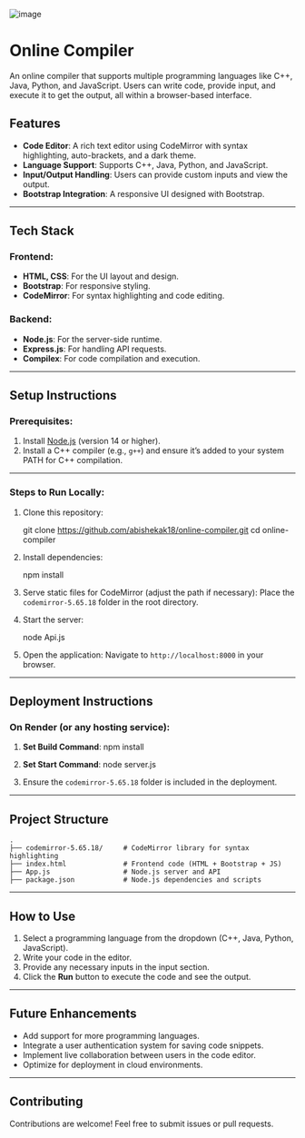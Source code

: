 ![image](https://github.com/user-attachments/assets/e0f14dbc-3de9-4c48-b8d3-69973fc0faf5)

# Online Compiler

An online compiler that supports multiple programming languages like C++, Java, Python, and JavaScript. Users can write code, provide input, and execute it to get the output, all within a browser-based interface.

## Features
- **Code Editor**: A rich text editor using CodeMirror with syntax highlighting, auto-brackets, and a dark theme.
- **Language Support**: Supports C++, Java, Python, and JavaScript.
- **Input/Output Handling**: Users can provide custom inputs and view the output.
- **Bootstrap Integration**: A responsive UI designed with Bootstrap.

---

## Tech Stack
### Frontend:
- **HTML, CSS**: For the UI layout and design.
- **Bootstrap**: For responsive styling.
- **CodeMirror**: For syntax highlighting and code editing.

### Backend:
- **Node.js**: For the server-side runtime.
- **Express.js**: For handling API requests.
- **Compilex**: For code compilation and execution.

---

## Setup Instructions

### Prerequisites:
1. Install [Node.js](https://nodejs.org/) (version 14 or higher).
2. Install a C++ compiler (e.g., `g++`) and ensure it’s added to your system PATH for C++ compilation.

---

### Steps to Run Locally:
1. Clone this repository:

   git clone https://github.com/abishekak18/online-compiler.git
   cd online-compiler


2. Install dependencies:

   npm install
  

3. Serve static files for CodeMirror (adjust the path if necessary):
   Place the `codemirror-5.65.18` folder in the root directory.

4. Start the server:

   node Api.js
  

5. Open the application:
   Navigate to `http://localhost:8000` in your browser.

---

## Deployment Instructions
### On Render (or any hosting service):
1. **Set Build Command**: 
   npm install
 

2. **Set Start Command**:
   node server.js

3. Ensure the `codemirror-5.65.18` folder is included in the deployment.

---

## Project Structure
```plaintext
.
├── codemirror-5.65.18/     # CodeMirror library for syntax highlighting
├── index.html              # Frontend code (HTML + Bootstrap + JS)
├── App.js                  # Node.js server and API
├── package.json            # Node.js dependencies and scripts
```

---

## How to Use
1. Select a programming language from the dropdown (C++, Java, Python, JavaScript).
2. Write your code in the editor.
3. Provide any necessary inputs in the input section.
4. Click the **Run** button to execute the code and see the output.

---

## Future Enhancements
- Add support for more programming languages.
- Integrate a user authentication system for saving code snippets.
- Implement live collaboration between users in the code editor.
- Optimize for deployment in cloud environments.

---

## Contributing
Contributions are welcome! Feel free to submit issues or pull requests.

